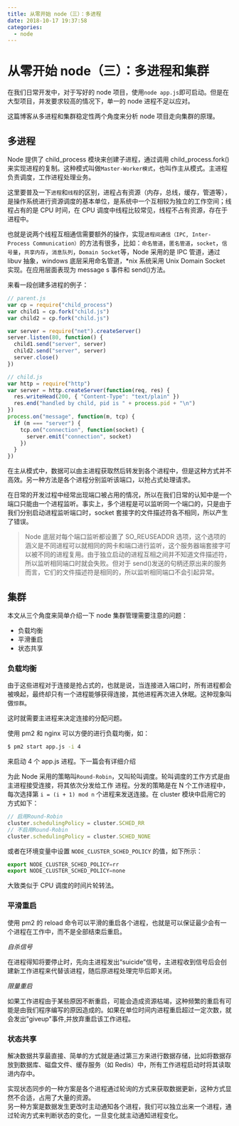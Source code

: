 ```yaml
---
title: 从零开始 node（三）：多进程
date: 2018-10-17 19:37:58
categories:
  - node
---
```


# 从零开始 node（三）：多进程和集群

在我们日常开发中，对于写好的 node 项目，使用`node app.js`即可启动。但是在大型项目，并发要求较高的情况下，单一的 node 进程不足以应对。

这篇博客从多进程和集群稳定性两个角度来分析 node 项目走向集群的原理。

<!--more-->

## 多进程

Node 提供了 child_process 模块来创建子进程，通过调用 child_process.fork()来实现进程的复制。这种模式叫做`Master-Worker模式`，也叫作主从模式。主进程负责调度，工作进程处理业务。

这里要普及一下`进程`和`线程`的区别，进程占有资源（内存，总线，缓存，管道等），是操作系统进行资源调度的基本单位，是系统中一个互相较为独立的工作空间；线程占有的是 CPU 时间，在 CPU 调度中线程比较常见，线程不占有资源，存在于进程中。

也就是说两个线程互相通信需要额外的操作，实现`进程间通信（IPC, Inter-Process Communication）`的方法有很多，比如：`命名管道`，`匿名管道`，`socket`，`信号量`，`共享内存`，`消息队列`，`Domain Socket`等，Node 采用的是 IPC 管道，通过 libuv 抽象，windows 底层采用命名管道，\*nix 系统采用 Unix Domain Socket 实现。在应用层面表现为 message s 事件和 send()方法。

来看一段创建多进程的例子：

```javascript
// parent.js
var cp = require("child_process")
var child1 = cp.fork("child.js")
var child2 = cp.fork("child.js")

var server = require("net").createServer()
server.listen(80, function() {
  child1.send("server", server)
  child2.send("server", server)
  server.close()
})
```

```javascript
// child.js
var http = require("http")
var server = http.createServer(function(req, res) {
  res.writeHead(200, { "Content-Type": "text/plain" })
  res.end("handled by child, pid is " + process.pid + "\n")
})
process.on("message", function(m, tcp) {
  if (m === "server") {
    tcp.on("connection", function(socket) {
      server.emit("connection", socket)
    })
  }
})
```

在主从模式中，数据可以由主进程获取然后转发到各个进程中，但是这种方式并不高效。另一种方法是各个进程分别监听该端口，以抢占式处理请求。

在日常的开发过程中经常出现端口被占用的情况，所以在我们日常的认知中是一个端口只能由一个进程监听。事实上，多个进程是可以监听同一个端口的，只是由于我们分别启动进程监听端口时，socket 套接字的文件描述符各不相同，所以产生了错误。

> Node 底层对每个端口监听都设置了 SO_REUSEADDR 选项，这个选项的涵义是不同进程可以就相同的网卡和端口进行监听，这个服务器端套接字可以被不同的进程复用。由于独立启动的进程互相之间并不知道文件描述符，所以监听相同端口时就会失败。但对于 send()发送的句柄还原出来的服务而言，它们的文件描述符是相同的，所以监听相同端口不会引起异常。

## 集群

本文从三个角度来简单介绍一下 node 集群管理需要注意的问题：

- 负载均衡
- 平滑重启
- 状态共享

### 负载均衡

由于这些进程对于连接是抢占式的，也就是说，当连接进入端口时，所有进程都会被唤起，最终却只有一个进程能够获得连接，其他进程再次进入休眠。这种现象叫做`惊群`。

这时就需要主进程来决定连接的分配问题。

使用 pm2 和 nginx 可以方便的进行负载均衡，如：

```bash
$ pm2 start app.js -i 4
```

来启动 4 个 app.js 进程。下一篇会有详细介绍

为此 Node 采用的策略叫`Round-Robin`，又叫轮叫调度。轮叫调度的工作方式是由主进程接受连接，将其依次分发给工作
进程。分发的策略是在 N 个工作进程中，每次选择第 `i = (i + 1) mod n` 个进程来发送连接。在 cluster
模块中启用它的方式如下：

```javascript
// 启用Round-Robin
cluster.schedulingPolicy = cluster.SCHED_RR
// 不启用Round-Robin
cluster.schedulingPolicy = cluster.SCHED_NONE
```

或者在环境变量中设置 `NODE_CLUSTER_SCHED_POLICY` 的值，如下所示：

```javascript
export NODE_CLUSTER_SCHED_POLICY=rr
export NODE_CLUSTER_SCHED_POLICY=none
```

大致类似于 CPU 调度的时间片轮转法。

### 平滑重启

使用 pm2 的 reload 命令可以平滑的重启各个进程，也就是可以保证最少会有一个进程在工作中，而不是全部结束后重启。

_自杀信号_

在进程得知将要停止时，先向主进程发出“suicide”信号，主进程收到信号后会创建新工作进程来代替该进程，随后原进程处理完毕后即关闭。

_限量重启_

如果工作进程由于某些原因不断重启，可能会造成资源枯竭，这种频繁的重启有可能是由我们程序编写的原因造成的。如果在单位时间内进程重启超过一定次数，就会发出"giveup"事件,并放弃重启该工作进程。

### 状态共享

解决数据共享最直接、简单的方式就是通过第三方来进行数据存储，比如将数据存放到数据库、磁盘文件、缓存服务（如 Redis）中，所有工作进程启动时将其读取进内存中。

实现状态同步的一种方案是各个进程通过轮询的方式来获取数据更新，这种方式显然不合适，占用了大量的资源。  
另一种方案是数据发生更改时主动通知各个进程，我们可以独立出来一个进程，通过轮询方式来判断状态的变化，一旦变化就主动通知进程变化。
